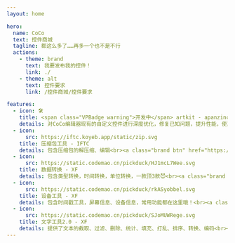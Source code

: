 ```yaml
---
layout: home

hero:
  name: CoCo
  text: 控件商城
  tagline: 都这么多了……再多一个也不是不行
  actions:
    - theme: brand
      text: 我要发布我的控件！
      link: ./
    - theme: alt
      text: 控件要求
      link: /控件商城/控件要求

features:
  - icon: 🛠️
    title: <span class="VPBadge warning">开发中</span> artkit - apanzinc
    details: 对CoCo编辑器现有的自定义控件进行深度优化，修复已知问题，提升性能，使其更稳定、更高效。同时，对控件的使用方式进行简化，降低学习成本，让小白也能快速掌握。<br><a class="btn" href="https://www.yuque.com/apanzinc/artkit/">文档</a>
  - icon:
      src: https://iftc.koyeb.app/static/zip.svg
    title: 压缩包工具 - IFTC
    details: 包含压缩包的解压缩、编辑<br><a class="brand btn" href="https://iftc.koyeb.app/file/coco_widget/zip.js">下载</a>
  - icon:
      src: https://static.codemao.cn/pickduck/HJ1mcL7Wee.svg
    title: 数据转换 - XF
    details: 包含类型转换，时间转换，单位转换，一款顶3款😈<br><a class="brand btn" href="https://static.codemao.cn/pickduck/Sy9Ymt7Wll.js">下载</a><a class="btn" href="https://www.yuque.com/xiaofeng-0fczj/rie0lc/yg0dnws2a5nrlbt0">文档</a>
  - icon:
      src: https://static.codemao.cn/pickduck/rkASyobbel.svg
    title: 设备工具 - XF
    details: 包含时间戳工具，屏幕信息、设备信息，常用功能都在这里哦！<br><a class="brand btn" href="https://static.codemao.cn/pickduck/HyUc3xfWll.js">下载</a><a class="btn" href="https://www.yuque.com/xiaofeng-0fczj/rie0lc/tzzs7ahuddmbxm8g">文档</a>
  - icon:
      src: https://static.codemao.cn/pickduck/SJoMUWRege.svg
    title: 文字工具2.0 - XF
    details: 提供了文本的截取、过滤、删除、统计、填充、打乱、排序、转换、编码<br><a class="brand btn" href="https://static.codemao.cn/pickduck/S1rmX7Rexg.js">下载</a>
---
```


<style>
a.btn{
    margin-top: 10px;
    margin-right: 10px;
    font-optical-sizing: auto;
    color-scheme: dark;
    font-family: var(--vp-font-family-base);
    font-synthesis: style;
    text-rendering: optimizeLegibility;
    -webkit-font-smoothing: antialiased;
    overflow-wrap: break-word;
    box-sizing: border-box;
    touch-action: manipulation;
    text-decoration: inherit;
    --vp-code-copy-copied-text-content: '已复制';
    display: inline-block;
    border: 1px solid transparent;
    text-align: center;
    font-weight: 600;
    white-space: nowrap;
    transition: color 0.25s, border-color 0.25s, background-color 0.25s;
    border-radius: 20px;
    padding: 0 20px;
    line-height: 38px;
    font-size: 14px;
    border-color: var(--vp-button-alt-border);
    color: var(--vp-button-alt-text);
    background-color: var(--vp-button-alt-bg);
}
a.btn:hover{
    border-color: var(--vp-button-alt-hover-border);
    color: var(--vp-button-alt-hover-text);
    background-color: var(--vp-button-alt-hover-bg);
}
a.btn.brand{
    border-color: var(--vp-button-brand-border);
    color: var(--vp-button-brand-text);
    background-color: var(--vp-button-brand-bg);
}
a.btn.brand:hover{
    border-color: var(--vp-button-brand-hover-border);
    color: var(--vp-button-brand-hover-text);
    background-color: var(--vp-button-brand-hover-bg);
}
</style>